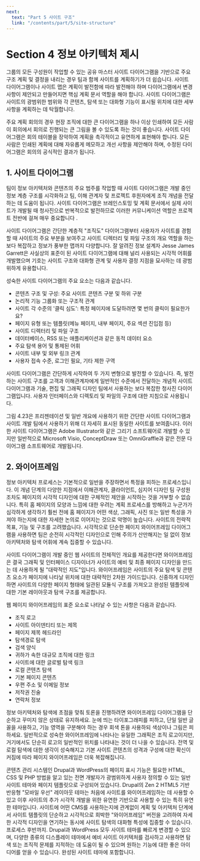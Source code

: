 ```yaml
---
next:
  text: "Part 5 사이트 구조"
  link: "/contents/part/5/site-structure"
---
```


# Section 4 정보 아키텍처 제시

그룹의 모든 구성원이 작업할 수 있는 공유 마스터 사이트 다이어그램을 기반으로 주요 구조 계획 및 결정을 내리는 경우 팀과 함께 사이트를 계획하기가 더 쉽습니다. 사이트 다이어그램이나 사이트 맵은 계획이 발전함에 따라 발전해야 하며 다이어그램에서 변경 사항이 제안되고 만들어지면 핵심 계획 문서 역할을 해야 합니다. 사이트 다이어그램은 사이트의 광범위한 범위와 각 콘텐츠, 탐색 또는 대화형 기능이 표시될 위치에 대한 세부 사항을 계획하는 데 탁월합니다.

주요 계획 회의의 경우 현장 조직에 대한 큰 다이어그램을 하나 이상 인쇄하여 모든 사람이 회의에서 회의로 진행되는 큰 그림을 볼 수 있도록 하는 것이 좋습니다. 사이트 다이어그램은 회의 테이블을 장악하여 계획을 촉각적이고 유연하게 표현해야 합니다. 모든 사람은 인쇄된 계획에 대해 자유롭게 메모하고 개선 사항을 제안해야 하며, 수정된 다이어그램은 회의의 공식적인 결과가 됩니다.

## 1. 사이트 다이어그램

팀이 정보 아키텍처와 콘텐츠의 주요 범주를 작업할 때 사이트 다이어그램은 개발 중인 정보 계층 구조를 시각화하고 팀, 이해 관계자 및 프로젝트 후원자에게 조직 개념을 전달하는 데 도움이 됩니다. 사이트 다이어그램은 브레인스토밍 및 계획 문서에서 실제 사이트가 개발될 때 청사진으로 반복적으로 발전하므로 이러한 커뮤니케이션 역할은 프로젝트 전반에 걸쳐 매우 중요합니다 .

사이트 다이어그램은 간단한 계층적 "조직도" 다이어그램부터 사용자가 사이트를 경험할 때 사이트의 주요 부분을 보여주고 사이트 디렉터리 및 파일 구조의 개요 역할을 하는 보다 복잡하고 정보가 풍부한 맵까지 다양합니다. 잘 알려진 정보 설계자 Jesse James Garrett은 사실상의 표준이 된 사이트 다이어그램에 대해 널리 사용되는 시각적 어휘를 개발했으며 기호는 사이트 구조와 대화형 관계 및 사용자 결정 지점을 묘사하는 데 광범위하게 유용합니다.

성숙한 사이트 다이어그램의 주요 요소는 다음과 같습니다.

- 콘텐츠 구조 및 구성: 주요 사이트 콘텐츠 구분 및 하위 구분
- 논리적 기능 그룹화 또는 구조적 관계
- 사이트 각 수준의 '클릭 심도': 특정 페이지에 도달하려면 몇 번의 클릭이 필요한가요?
- 페이지 유형 또는 템플릿(메뉴 페이지, 내부 페이지, 주요 섹션 진입점 등)
- 사이트 디렉터리 및 파일 구조
- 데이터베이스, RSS 또는 애플리케이션과 같은 동적 데이터 요소
- 주요 탐색 용어 및 통제된 어휘
- 사이트 내부 및 외부 링크 관계
- 사용자 접속 수준, 로그인 필요, 기타 제한 구역

사이트 다이어그램은 간단하게 시작하여 두 가지 변형으로 발전할 수 있습니다. 즉, 발전하는 사이트 구조를 고객과 이해관계자에게 일반적인 수준에서 전달하는 개념적 사이트 다이어그램과 기술, 편집 및 그래픽 디자인 팀에서 사용하는 보다 복잡한 청사진 다이어그램입니다. 사용자 인터페이스와 디렉토리 및 파일의 구조에 대한 지침으로 사용됩니다.

그림 4.23은 프리젠테이션 및 일반 개요에 사용하기 위한 간단한 사이트 다이어그램과 사이트 개발 팀에서 사용하기 위해 더 자세히 표시된 동일한 사이트를 보여줍니다. 이러한 사이트 다이어그램은 Adobe Illustrator와 같은 그리기 소프트웨어로 개발할 수 있지만 일반적으로 Microsoft Visio, ConceptDraw 또는 OmniGraffle과 같은 전문 다이어그램 소프트웨어로 개발됩니다.

## 2. 와이어프레임

정보 아키텍처 프로세스는 기본적으로 일반을 주장하면서 특정을 피하는 프로세스입니다. 이 개념 단계의 다양한 지점에서 이해관계자, 클라이언트, 심지어 디자인 팀 구성원조차도 페이지의 시각적 디자인에 대한 구체적인 제안을 시작하는 것을 거부할 수 없습니다. 특히 홈 페이지의 모양과 느낌에 대한 우려는 계획 프로세스를 방해하고 누군가가 심각하게 생각하기 훨씬 전에 홈 페이지가 어떤 색상, 그래픽, 사진 또는 일반 특성을 가져야 하는지에 대한 자세한 논의로 이어지는 것으로 악명이 높습니다. 사이트의 전략적 목표, 기능 및 구조를 고려했습니다. 시각적으로 단순한 페이지 와이어프레임 다이어그램을 사용하면 팀은 순전히 시각적인 디자인으로 인해 주의가 산만해지는 일 없이 정보 아키텍처와 탐색 어휘에 계속 집중할 수 있습니다.

사이트 다이어그램이 개발 중인 웹 사이트의 전체적인 개요를 제공한다면 와이어프레임은 결국 그래픽 및 인터페이스 디자이너가 사이트의 예비 및 최종 페이지 디자인을 만드는 데 사용하게 될 "대략적인 지도"입니다. 와이어프레임은 사이트의 주요 탐색 및 콘텐츠 요소가 페이지에 나타날 위치에 대한 대략적인 2차원 가이드입니다. 신중하게 디자인하면 사이트의 다양한 페이지 형태에 일관된 모듈식 구조를 가져오고 완성된 템플릿에 대한 기본 레이아웃과 탐색 구조를 제공합니다.

웹 페이지 와이어프레임의 표준 요소로 나타날 수 있는 사항은 다음과 같습니다.

- 조직 로고
- 사이트 아이덴티티 또는 제목
- 페이지 제목 헤드라인
- 탐색경로 탐색
- 검색 양식
- 귀하가 속한 대규모 조직에 대한 링크
- 사이트에 대한 글로벌 탐색 링크
- 로컬 콘텐츠 탐색
- 기본 페이지 콘텐츠
- 우편 주소 및 이메일 정보
- 저작권 진술
- 연락처 정보

정보 아키텍처와 탐색에 초점을 맞춰 토론을 진행하려면 와이어프레임 다이어그램을 단순하고 꾸미지 않은 상태로 유지하세요. 눈에 띄는 타이포그래피를 피하고, 단일 일반 글꼴을 사용하고, 기능 영역을 구분해야 하는 경우 회색 톤을 사용하되 색상이나 그림은 피하세요. 일반적으로 성숙한 와이어프레임에 나타나는 유일한 그래픽은 조직 로고이지만, 거기에서도 단순히 로고의 일반적인 위치를 나타내는 것이 더 나을 수 있습니다. 전역 및 로컬 탐색에 대한 생각이 성숙해지고 기본 사이트 콘텐츠의 성격과 구성에 대한 확신이 커짐에 따라 페이지 와이어프레임은 더욱 복잡해집니다.

콘텐츠 관리 시스템인 Drupal과 WordPress의 페이지 표시 기능은 필요한 HTML, CSS 및 PHP 방법을 알고 있는 전면 개발자가 광범위하게 사용자 정의할 수 있는 일반 사이트 테마와 페이지 템플릿으로 구성되어 있습니다. Drupal의 Zen 2 HTML5 기반 반응형 "모바일 우선" 레이아웃 테마는 처음에 사이트를 와이어프레임하는 데 사용할 수 있고 이후 사이트의 추가 시각적 개발을 위한 유연한 기반으로 사용할 수 있는 특히 유연한 테마입니다. 사이트에 어떤 CMS를 사용하는지에 관계없이 계획 및 아키텍처 단계에서 사이트 템플릿의 단순하고 시각적으로 희박한 "와이어프레임" 버전을 고려하여 자세한 시각적 디자인을 연기하는 동시에 사이트 탐색의 대화형 특성에 집중할 수 있습니다. 프로세스 후반까지. Drupal과 WordPress 모두 사이트 테마를 빠르게 변경할 수 있으며, 다양한 종류의 디스플레이 테마에서 예비 사이트 아키텍처를 검사하고 사용하면 탐색 또는 조직적 문제를 지적하는 데 도움이 될 수 있으며 원하는 기능에 대한 좋은 아이디어를 얻을 수 있습니다. 완성된 사이트 테마에 포함합니다.
